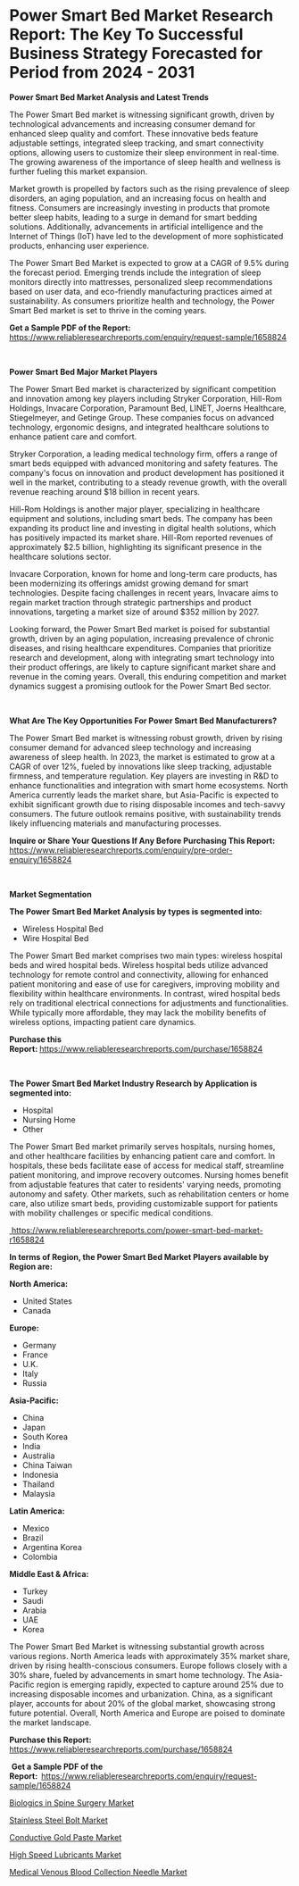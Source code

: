 <p><h1>Power Smart Bed Market Research Report: The Key To Successful Business Strategy Forecasted for Period from 2024 - 2031</h1></p><p><strong>Power Smart Bed Market Analysis and Latest Trends</strong></p>
<p><p>The Power Smart Bed market is witnessing significant growth, driven by technological advancements and increasing consumer demand for enhanced sleep quality and comfort. These innovative beds feature adjustable settings, integrated sleep tracking, and smart connectivity options, allowing users to customize their sleep environment in real-time. The growing awareness of the importance of sleep health and wellness is further fueling this market expansion.</p><p>Market growth is propelled by factors such as the rising prevalence of sleep disorders, an aging population, and an increasing focus on health and fitness. Consumers are increasingly investing in products that promote better sleep habits, leading to a surge in demand for smart bedding solutions. Additionally, advancements in artificial intelligence and the Internet of Things (IoT) have led to the development of more sophisticated products, enhancing user experience.</p><p>The Power Smart Bed Market is expected to grow at a CAGR of 9.5% during the forecast period. Emerging trends include the integration of sleep monitors directly into mattresses, personalized sleep recommendations based on user data, and eco-friendly manufacturing practices aimed at sustainability. As consumers prioritize health and technology, the Power Smart Bed market is set to thrive in the coming years.</p></p>
<p><strong>Get a Sample PDF of the Report:&nbsp;</strong> <a href="https://www.reliableresearchreports.com/enquiry/request-sample/1658824?utm_campaign=24&utm_medium=2&utm_source=Github&utm_content=ia&utm_term=09122024&utm_id=power-smart-bed">https://www.reliableresearchreports.com/enquiry/request-sample/1658824</a></p>
<p>&nbsp;</p>
<p><strong>Power Smart Bed Major Market Players</strong></p>
<p><p>The Power Smart Bed market is characterized by significant competition and innovation among key players including Stryker Corporation, Hill-Rom Holdings, Invacare Corporation, Paramount Bed, LINET, Joerns Healthcare, Stiegelmeyer, and Getinge Group. These companies focus on advanced technology, ergonomic designs, and integrated healthcare solutions to enhance patient care and comfort.</p><p>Stryker Corporation, a leading medical technology firm, offers a range of smart beds equipped with advanced monitoring and safety features. The company's focus on innovation and product development has positioned it well in the market, contributing to a steady revenue growth, with the overall revenue reaching around $18 billion in recent years.</p><p>Hill-Rom Holdings is another major player, specializing in healthcare equipment and solutions, including smart beds. The company has been expanding its product line and investing in digital health solutions, which has positively impacted its market share. Hill-Rom reported revenues of approximately $2.5 billion, highlighting its significant presence in the healthcare solutions sector.</p><p>Invacare Corporation, known for home and long-term care products, has been modernizing its offerings amidst growing demand for smart technologies. Despite facing challenges in recent years, Invacare aims to regain market traction through strategic partnerships and product innovations, targeting a market size of around $352 million by 2027.</p><p>Looking forward, the Power Smart Bed market is poised for substantial growth, driven by an aging population, increasing prevalence of chronic diseases, and rising healthcare expenditures. Companies that prioritize research and development, along with integrating smart technology into their product offerings, are likely to capture significant market share and revenue in the coming years. Overall, this enduring competition and market dynamics suggest a promising outlook for the Power Smart Bed sector.</p></p>
<p>&nbsp;</p>
<p><strong>What Are The Key Opportunities For Power Smart Bed Manufacturers?</strong></p>
<p><p>The Power Smart Bed market is witnessing robust growth, driven by rising consumer demand for advanced sleep technology and increasing awareness of sleep health. In 2023, the market is estimated to grow at a CAGR of over 12%, fueled by innovations like sleep tracking, adjustable firmness, and temperature regulation. Key players are investing in R&D to enhance functionalities and integration with smart home ecosystems. North America currently leads the market share, but Asia-Pacific is expected to exhibit significant growth due to rising disposable incomes and tech-savvy consumers. The future outlook remains positive, with sustainability trends likely influencing materials and manufacturing processes.</p></p>
<p><strong>Inquire or Share Your Questions If Any Before Purchasing This Report:</strong> <a href="https://www.reliableresearchreports.com/enquiry/pre-order-enquiry/1658824?utm_campaign=24&utm_medium=2&utm_source=Github&utm_content=ia&utm_term=09122024&utm_id=power-smart-bed">https://www.reliableresearchreports.com/enquiry/pre-order-enquiry/1658824</a></p>
<p>&nbsp;</p>
<p><strong>Market Segmentation</strong></p>
<p><strong>The Power Smart Bed Market Analysis by types is segmented into:</strong></p>
<p><ul><li>Wireless Hospital Bed</li><li>Wire Hospital Bed</li></ul></p>
<p><p>The Power Smart Bed market comprises two main types: wireless hospital beds and wired hospital beds. Wireless hospital beds utilize advanced technology for remote control and connectivity, allowing for enhanced patient monitoring and ease of use for caregivers, improving mobility and flexibility within healthcare environments. In contrast, wired hospital beds rely on traditional electrical connections for adjustments and functionalities. While typically more affordable, they may lack the mobility benefits of wireless options, impacting patient care dynamics.</p></p>
<p><strong>Purchase this Report:&nbsp;</strong><a href="https://www.reliableresearchreports.com/purchase/1658824?utm_campaign=24&utm_medium=2&utm_source=Github&utm_content=ia&utm_term=09122024&utm_id=power-smart-bed">https://www.reliableresearchreports.com/purchase/1658824</a></p>
<p>&nbsp;</p>
<p><strong>The Power Smart Bed Market Industry Research by Application is segmented into:</strong></p>
<p><ul><li>Hospital</li><li>Nursing Home</li><li>Other</li></ul></p>
<p><p>The Power Smart Bed market primarily serves hospitals, nursing homes, and other healthcare facilities by enhancing patient care and comfort. In hospitals, these beds facilitate ease of access for medical staff, streamline patient monitoring, and improve recovery outcomes. Nursing homes benefit from adjustable features that cater to residents' varying needs, promoting autonomy and safety. Other markets, such as rehabilitation centers or home care, also utilize smart beds, providing customizable support for patients with mobility challenges or specific medical conditions.</p></p>
<p><a href="https://www.reliableresearchreports.com/power-smart-bed-market-r1658824?utm_campaign=24&utm_medium=2&utm_source=Github&utm_content=ia&utm_term=09122024&utm_id=power-smart-bed">&nbsp;https://www.reliableresearchreports.com/power-smart-bed-market-r1658824</a></p>
<p><strong>In terms of Region, the Power Smart Bed Market Players available by Region are:</strong></p>
<p>
    <p> <strong> North America: </strong>
        <ul>
            <li>United States</li>
            <li>Canada</li>
        </ul>
        </p> 
    <p> <strong> Europe: </strong>
        <ul>
            <li>Germany</li>
            <li>France</li>
            <li>U.K.</li>
            <li>Italy</li>
            <li>Russia</li>
        </ul>
        </p> 
    <p> <strong> Asia-Pacific: </strong>
        <ul>
            <li>China</li>
            <li>Japan</li>
            <li>South Korea</li>
            <li>India</li>
            <li>Australia</li>
            <li>China Taiwan</li>
            <li>Indonesia</li>
            <li>Thailand</li>
            <li>Malaysia</li>
        </ul>
        </p> 
    <p> <strong> Latin America: </strong>
        <ul>
            <li>Mexico</li>
            <li>Brazil</li>
            <li>Argentina Korea</li>
            <li>Colombia</li>
        </ul>
        </p> 
    <p> <strong> Middle East & Africa: </strong>
        <ul>
            <li>Turkey</li>
            <li>Saudi</li>
            <li>Arabia</li>
            <li>UAE</li>
            <li>Korea</li>
        </ul>
    </p>
    </p>
<p><p>The Power Smart Bed Market is witnessing substantial growth across various regions. North America leads with approximately 35% market share, driven by rising health-conscious consumers. Europe follows closely with a 30% share, fueled by advancements in smart home technology. The Asia-Pacific region is emerging rapidly, expected to capture around 25% due to increasing disposable incomes and urbanization. China, as a significant player, accounts for about 20% of the global market, showcasing strong future potential. Overall, North America and Europe are poised to dominate the market landscape.</p></p>
<p><strong>Purchase this Report: </strong><a href="https://www.reliableresearchreports.com/purchase/1658824?utm_campaign=24&utm_medium=2&utm_source=Github&utm_content=ia&utm_term=09122024&utm_id=power-smart-bed">https://www.reliableresearchreports.com/purchase/1658824</a></p>
<p>&nbsp;<strong>Get a Sample PDF of the Report:&nbsp;&nbsp;</strong><a href="https://www.reliableresearchreports.com/enquiry/request-sample/1658824?utm_campaign=24&utm_medium=2&utm_source=Github&utm_content=ia&utm_term=09122024&utm_id=power-smart-bed">https://www.reliableresearchreports.com/enquiry/request-sample/1658824</a></p>
<p><strong></strong></p>
<p><p><a href="https://github.com/delindacallegari68/Market-Research-Report-List-1/blob/main/biologics-in-spine-surgery-market.md?utm_campaign=24&utm_medium=2&utm_source=Github&utm_content=ia&utm_term=09122024&utm_id=power-smart-bed">Biologics in Spine Surgery Market</a></p><p><a href="https://www.linkedin.com/pulse/th-score-market-0ptye?utm_campaign=24&utm_medium=2&utm_source=Github&utm_content=ia&utm_term=09122024&utm_id=power-smart-bed">Stainless Steel Bolt Market</a></p><p><a href="https://www.linkedin.com/pulse/th-score-market-0ptye?utm_campaign=24&utm_medium=2&utm_source=Github&utm_content=ia&utm_term=09122024&utm_id=power-smart-bed">Conductive Gold Paste Market</a></p><p><a href="https://www.linkedin.com/pulse/th-score-market-0ptye?utm_campaign=24&utm_medium=2&utm_source=Github&utm_content=ia&utm_term=09122024&utm_id=power-smart-bed">High Speed Lubricants Market</a></p><p><a href="https://github.com/santosh758595/Market-Research-Report-List-6/blob/main/medical-venous-blood-collection-needle-market.md?utm_campaign=24&utm_medium=2&utm_source=Github&utm_content=ia&utm_term=09122024&utm_id=power-smart-bed">Medical Venous Blood Collection Needle Market</a></p></p>